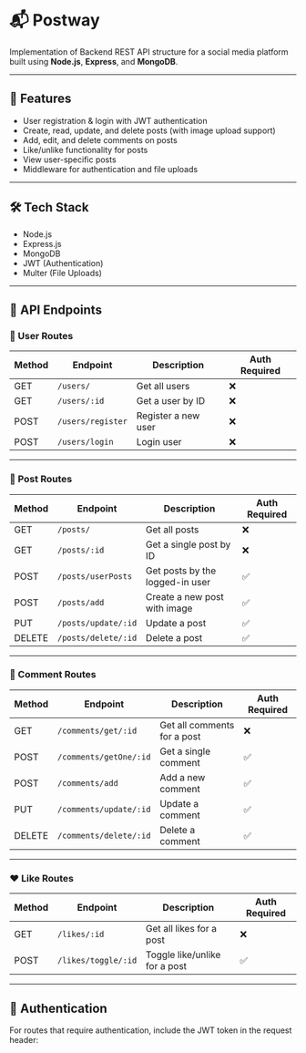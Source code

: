 # 📬 Postway

Implementation of Backend REST API structure for a social media platform built using **Node.js**, **Express**, and **MongoDB**.

---

## 🚀 Features

- User registration & login with JWT authentication
- Create, read, update, and delete posts (with image upload support)
- Add, edit, and delete comments on posts
- Like/unlike functionality for posts
- View user-specific posts
- Middleware for authentication and file uploads

---

## 🛠 Tech Stack

- Node.js
- Express.js
- MongoDB
- JWT (Authentication)
- Multer (File Uploads)

---

## 📁 API Endpoints

### 👤 User Routes

| Method | Endpoint          | Description         | Auth Required |
| ------ | ----------------- | ------------------- | ------------- |
| GET    | `/users/`         | Get all users       | ❌            |
| GET    | `/users/:id`      | Get a user by ID    | ❌            |
| POST   | `/users/register` | Register a new user | ❌            |
| POST   | `/users/login`    | Login user          | ❌            |

---

### 📝 Post Routes

| Method | Endpoint            | Description                     | Auth Required |
| ------ | ------------------- | ------------------------------- | ------------- |
| GET    | `/posts/`           | Get all posts                   | ❌            |
| GET    | `/posts/:id`        | Get a single post by ID         | ❌            |
| POST   | `/posts/userPosts`  | Get posts by the logged-in user | ✅            |
| POST   | `/posts/add`        | Create a new post with image    | ✅            |
| PUT    | `/posts/update/:id` | Update a post                   | ✅            |
| DELETE | `/posts/delete/:id` | Delete a post                   | ✅            |

---

### 💬 Comment Routes

| Method | Endpoint               | Description                 | Auth Required |
| ------ | ---------------------- | --------------------------- | ------------- |
| GET    | `/comments/get/:id`    | Get all comments for a post | ❌            |
| POST   | `/comments/getOne/:id` | Get a single comment        | ✅            |
| POST   | `/comments/add`        | Add a new comment           | ✅            |
| PUT    | `/comments/update/:id` | Update a comment            | ✅            |
| DELETE | `/comments/delete/:id` | Delete a comment            | ✅            |

---

### ❤️ Like Routes

| Method | Endpoint            | Description                   | Auth Required |
| ------ | ------------------- | ----------------------------- | ------------- |
| GET    | `/likes/:id`        | Get all likes for a post      | ❌            |
| POST   | `/likes/toggle/:id` | Toggle like/unlike for a post | ✅            |

---

## 🔐 Authentication

For routes that require authentication, include the JWT token in the request header:
